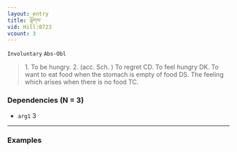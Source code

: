 ```yaml
---
layout: entry
title: ལྟོགས་
vid: Hill:0723
vcount: 3
---
```

`Involuntary` `Abs-Obl`
> 1\.
 To be hungry\.
 2\.
 (acc\.
 Sch\.
) To regret CD\.
 To feel hungry DK\.
 To want to eat food when the stomach is empty of food DS\.
 The feeling which arises when there is no food TC\.

### Dependencies (N = 3)
* `arg1` 3

---

### Examples



